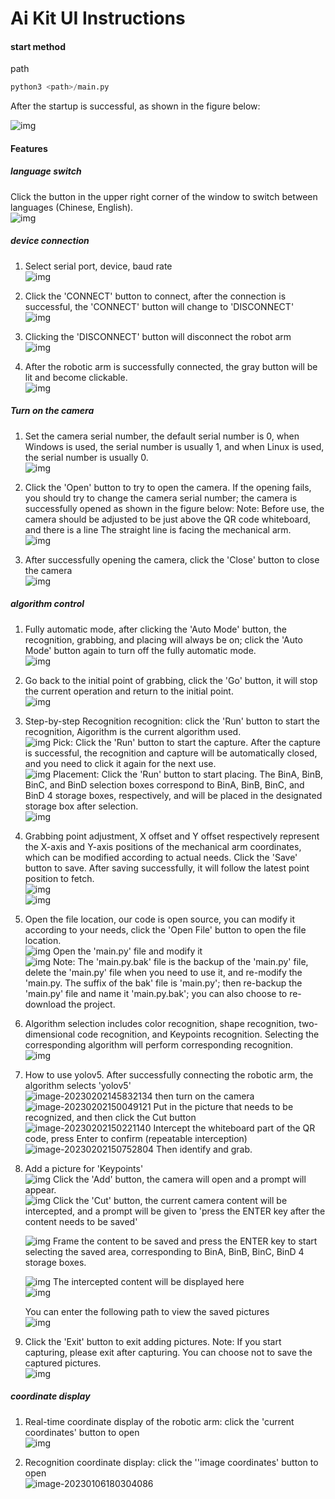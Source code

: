# **Ai Kit UI Instructions**

#### **start method**

path

```python
python3 <path>/main.py
```

After the startup is successful, as shown in the figure below:<br>

![img](./AiKit_UI_img/1.png) 

#### **Features**

##### **language switch**

Click the button in the upper right corner of the window to switch between languages (Chinese, English).<br>
![img](./AiKit_UI_img/27.png)

##### **device connection**

1. Select serial port, device, baud rate<br>![img](./AiKit_UI_img/2.png)
2. Click the 'CONNECT' button to connect, after the connection is successful, the 'CONNECT' button will change to 'DISCONNECT'<br>
   ![img](./AiKit_UI_img/3.png)

3. Clicking the 'DISCONNECT' button will disconnect the robot arm<br>
   ![img](./AiKit_UI_img/4.png)

4. After the robotic arm is successfully connected, the gray button will be lit and become clickable.<br>
   ![img](./AiKit_UI_img/5.png)

##### **Turn on the camera**

1. Set the camera serial number, the default serial number is 0, when Windows is used, the serial number is usually 1, and when Linux is used, the serial number is usually 0.<br>
   ![img](./AiKit_UI_img/6.png)

2. Click the 'Open' button to try to open the camera. If the opening fails, you should try to change the camera serial number; the camera is successfully opened as shown in the figure below: Note: Before use, the camera should be adjusted to be just above the QR code whiteboard, and there is a line The straight line is facing the mechanical arm.<br>
   ![img](./AiKit_UI_img/7.png)

3. After successfully opening the camera, click the 'Close' button to close the camera<br>
   ![img](./AiKit_UI_img/8.png)

##### **algorithm control**

1. Fully automatic mode, after clicking the 'Auto Mode' button, the recognition, grabbing, and placing will always be on; click the 'Auto Mode' button again to turn off the fully automatic mode.<br>
   ![img](./AiKit_UI_img/9.png)

2. Go back to the initial point of grabbing, click the 'Go' button, it will stop the current operation and return to the initial point.<br>![img](./AiKit_UI_img/10.png)

3. Step-by-step 
   Recognition recognition: click the 'Run' button to start the recognition, Aigorithm is the current algorithm used. <br>
   ![img](./AiKit_UI_img/11.png)
   Pick: Click the 'Run' button to start the capture. After the capture is successful, the recognition and capture will be automatically closed, and you need to click it again for the next use. <br>
   ![img](./AiKit_UI_img/12.png)
   Placement: Click the 'Run' button to start placing. The BinA, BinB, BinC, and BinD selection boxes correspond to BinA, BinB, BinC, and BinD 4 storage boxes, respectively, and will be placed in the designated storage box after selection.<br>
   ![img](./AiKit_UI_img/13.png)

4. Grabbing point adjustment, X offset and Y offset respectively represent the X-axis and Y-axis positions of the mechanical arm coordinates, which can be modified according to actual needs. Click the 'Save' button to save. After saving successfully, it will follow the latest point position to  fetch.<br>
   ![img](./AiKit_UI_img/14.png)<br>
   ![img](./AiKit_UI_img/15.png)

5. Open the file location, our code is open source, you can modify it according to your needs, click the 'Open File' button to open the file location.<br>
    ![img](./AiKit_UI_img/16.png)
   Open the 'main.py' file and modify it <br>
   ![img](./AiKit_UI_img/17.png)
   Note: The 'main.py.bak' file is the backup of the 'main.py' file, delete the 'main.py' file when you need to use it, and re-modify the 'main.py. The suffix of the bak' file is 'main.py'; then re-backup the 'main.py' file and name it 'main.py.bak'; you can also choose to re-download the project.
   
6. Algorithm selection includes color recognition, shape recognition, two-dimensional code recognition, and Keypoints recognition. Selecting the corresponding algorithm will perform corresponding recognition.<br>
   ![img](./AiKit_UI_img/18.png)

6. How to use yolov5.
    After successfully connecting the robotic arm, the algorithm selects 'yolov5'<br>
   ![image-20230202145832134](AiKit_UI_img/28.png)
   then turn on the camera<br>
   ![image-20230202150049121](AiKit_UI_img/29.png)
   Put in the picture that needs to be recognized, and then click the Cut button<br>![image-20230202150221140](AiKit_UI_img/30.png)
   Intercept the whiteboard part of the QR code, press Enter to confirm (repeatable interception)<br>![image-20230202150752804](AiKit_UI_img/31.png)
   Then identify and grab.
   
7. Add a picture for 'Keypoints' <br>
   ![img](./AiKit_UI_img/19.png)
   Click the 'Add' button, the camera will open and a prompt will appear. <br>
   ![img](./AiKit_UI_img/20.png)
   Click the 'Cut' button, the current camera content will be intercepted, and a prompt will be given to 'press the ENTER key after the content needs to be saved'<br>

   ![img](./AiKit_UI_img/21.png)
   Frame the content to be saved and press the ENTER key to start selecting the saved area, corresponding to BinA, BinB, BinC, BinD 4 storage boxes.<br>

   ![img](./AiKit_UI_img/22.png)
   The intercepted content will be displayed here<br>
   ![img](./AiKit_UI_img/23.png)

   You can enter the following path to view the saved pictures<br>
   ![img](./AiKit_UI_img/24.png)

8. Click the 'Exit' button to exit adding pictures. Note: If you start capturing, please exit after capturing. You can choose not to save the captured pictures.<br>
   ![img](./AiKit_UI_img/19.png)

##### **coordinate display**

1. Real-time coordinate display of the robotic arm: click the 'current coordinates' button to open<br>![img](./AiKit_UI_img/25.png)

2. Recognition coordinate display: click the ''image coordinates' button to open<br>
   ![image-20230106180304086](./AiKit_UI_img/26.png)

 
